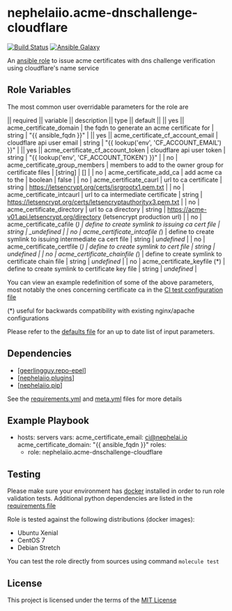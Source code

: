 # nephelaiio.acme-dnschallenge-cloudflare

[![Build Status](https://travis-ci.org/nephelaiio/ansible-role-acme-dnschallenge-cloudflare.svg?branch=master)](https://travis-ci.org/nephelaiio/ansible-role-acme-dnschallenge-cloudflare)
[![Ansible Galaxy](http://img.shields.io/badge/ansible--galaxy-nephelaiio.acme-dnschallenge-cloudflare-blue.svg)](https://galaxy.ansible.com/nephelaiio/acme-dnschallenge-cloudflare/)

An [ansible role](https://galaxy.ansible.com/nephelaiio/acme-dnschallenge-cloudflare) to issue acme certificates with dns challenge verification using cloudflare's name service

## Role Variables
The most common user overridable parameters for the role are

|| required || variable || description || type || default ||
|| yes || acme_certificate_domain | the fqdn to generate an acme certificate for | string | "{{ ansible_fqdn }}" |
|| yes || acme_certificate_cf_account_email | cloudflare api user email | string | "{{ lookup('env', 'CF_ACCOUNT_EMAIL') }}" |
|| yes || acme_certificate_cf_account_token | cloudflare api user token | string | "{{ lookup('env', 'CF_ACCOUNT_TOKEN') }}" |
| no | acme_certificate_group_members | members to add to the owner group for certificate files | [string] | [] |
| no | acme_certificate_add_ca | add acme ca to the  | boolean | false |
| no | acme_certificate_caurl | url to ca certificate | string | https://letsencrypt.org/certs/isrgrootx1.pem.txt |
| no | acme_certificate_intcaurl | url to ca intermediate certificate | string | https://letsencrypt.org/certs/letsencryptauthorityx3.pem.txt |
| no | acme_certificate_directory | url to ca directory | string | https://acme-v01.api.letsencrypt.org/directory (letsencrypt production url) |
| no | acme_certificate_cafile (*) | define to create symlink to issuing ca cert file | string | __undefined_ |
| no | acme_certificate_intcafile (*) | define to create symlink to issuing intermediate ca cert file | string | _undefined_ |
| no | acme_certificate_certfile (*) | define to create symlink to cert file | string | _undefined_ |
| no | acme_certificate_chainfile (*) | define to create symlink to certificate chain file | string | _undefined_ |
| no | acme_certificate_keyfile (*) | define to create symlink to certificate key file | string | _undefined_ |

You can view an example redefinition of some of the above parameters, most notably the ones concerning certificate ca in the [CI test configuration file](/molecule/default/molecule.yml)

(*) useful for backwards compatibility with existing nginx/apache configurations

Please refer to the [defaults file](/defaults/main.yml) for an up to date list of input parameters.

## Dependencies

* [[geerlingguy.repo-epel](https://github.com/geerlingguy/ansible-role-repo-epel)]
* [[nephelaiio.plugins](https://github.com/nephelaiio/ansible-role-plugins)]
* [[nephelaiio.pip](https://github.com/nephelaiio/ansible-role-pip)]

See the [requirements.yml](requirements) and [meta.yml](meta) files for more details

## Example Playbook

- hosts: servers
  vars:
    acme_certificate_email: ci@nephelai.io
    acme_certificate_domain: "{{ ansible_fqdn }}"
  roles:
    - role: nephelaiio.acme-dnschallenge-cloudflare

## Testing

Please make sure your environment has [docker](https://www.docker.com) installed in order to run role validation tests. Additional python dependencies are listed in the [requirements file](/requirements.txt)

Role is tested against the following distributions (docker images):
  * Ubuntu Xenial
  * CentOS 7
  * Debian Stretch

You can test the role directly from sources using command ` molecule test `

## License

This project is licensed under the terms of the [MIT License](/LICENSE)
